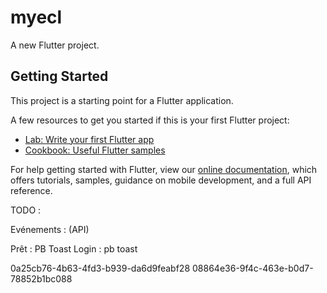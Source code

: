 # myecl

A new Flutter project.

## Getting Started

This project is a starting point for a Flutter application.

A few resources to get you started if this is your first Flutter project:

- [Lab: Write your first Flutter app](https://flutter.dev/docs/get-started/codelab)
- [Cookbook: Useful Flutter samples](https://flutter.dev/docs/cookbook)

For help getting started with Flutter, view our
[online documentation](https://flutter.dev/docs), which offers tutorials,
samples, guidance on mobile development, and a full API reference.

TODO :

Evénements : (API)

Prêt : PB Toast
Login : pb toast

0a25cb76-4b63-4fd3-b939-da6d9feabf28
08864e36-9f4c-463e-b0d7-78852b1bc088
